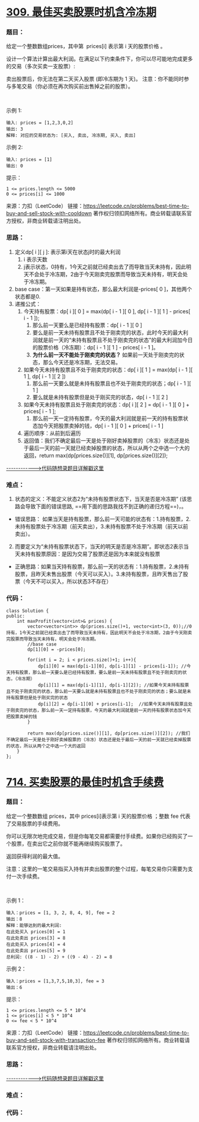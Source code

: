 # [309. 最佳买卖股票时机含冷冻期](https://leetcode.cn/problems/best-time-to-buy-and-sell-stock-with-cooldown/)
### 题目：
给定一个整数数组prices，其中第  prices[i] 表示第 i 天的股票价格 。​

设计一个算法计算出最大利润。在满足以下约束条件下，你可以尽可能地完成更多的交易（多次买卖一支股票）:

卖出股票后，你无法在第二天买入股票 (即冷冻期为 1 天)。
注意：你不能同时参与多笔交易（你必须在再次购买前出售掉之前的股票）。

 

示例 1:
```
输入: prices = [1,2,3,0,2]
输出: 3 
解释: 对应的交易状态为: [买入, 卖出, 冷冻期, 买入, 卖出]
```
示例 2:
```
输入: prices = [1]
输出: 0
```

提示：
```
1 <= prices.length <= 5000
0 <= prices[i] <= 1000
```
来源：力扣（LeetCode）
链接：https://leetcode.cn/problems/best-time-to-buy-and-sell-stock-with-cooldown
著作权归领扣网络所有。商业转载请联系官方授权，非商业转载请注明出处。

### 思路：
1. 定义dp[ i ][ j ]: 表示第i天在状态j时的最大利润
   1. i 表示天数
   2. j表示状态，0持有，1今天之前就已经卖出去了而导致当天未持有，因此明天不会处于冷冻期，2由于今天刚卖完股票而导致当天未持有，明天会处于冷冻期。
2. base case：第一天如果是持有状态，那么最大利润是-prices[ 0 ]，其他两个状态都是0.
3. 递推公式：
   1. 今天持有股票：dp[ i ][ 0 ] = max(dp[ i - 1 ][ 0 ], dp[ i - 1 ][ 1 ] - prices[ i - 1 ]);
      1. 那么前一天要么是已经持有股票：dp[ i - 1 ][ 0 ]
      2. 要么是前一天未持有股票且不处于刚卖完的状态，此时今天的最大利润就是前一天的“未持有股票且不处于刚卖完的状态”的最大利润加今日的股票价格（冷冻期）：dp[ i - 1 ][ 1 ] - prices[ i - 1 ]。
      3. **为什么前一天不能处于刚卖完的状态？** 如果前一天处于刚卖完的状态，那么今天还是冷冻期，无法交易。
   2. 如果今天未持有股票且不处于刚卖完的状态：dp[ i ][ 1 ] = max(dp[ i - 1 ][ 1 ], dp[ i - 1 ][ 2 ])
      1. 那么前一天要么就是未持有股票且也不处于刚卖完的状态；dp[ i - 1 ][ 1 ]
      2. 要么就是未持有股票但是处于刚买完的状态，dp[ i - 1 ][ 2 ]
   3. 如果今天未持有股票且处于刚卖完的状态：dp[ i ][ 2 ] = dp[ i - 1 ][ 0 ] + prices[ i - 1 ];
      1. 那么前一天一定持有股票，今天的最大利润就是前一天的持有股票状态加今天把股票卖掉的钱，dp[ i - 1 ][ 0 ] + prices[ i - 1 ]
   4. 遍历顺序：从前到后遍历
   5. 返回值：我们不确定最后一天是处于刚好卖掉股票的（冷冻）状态还是处于最后一天的前一天就已经卖掉股票的状态，所以从两个之中选一个大的返回，return max(dp[prices.size()][1], dp[prices.size()][2]);

[------------>代码随想录题目详解戳这里](https://programmercarl.com/0309.%E6%9C%80%E4%BD%B3%E4%B9%B0%E5%8D%96%E8%82%A1%E7%A5%A8%E6%97%B6%E6%9C%BA%E5%90%AB%E5%86%B7%E5%86%BB%E6%9C%9F.html)
### 难点：
1. 状态的定义：不能定义状态2为“未持有股票状态下，当天是否是冷冻期” (该思路会导致下面的错误思路, ==用下面的思路我找不到正确的递归方程==)，。
  - 错误思路： 如果当天是持有股票，那么前一天可能的状态有：1.持有股票，2.未持有股票处于冷冻期（前天卖出），3.未持有股票不处于冷冻期（前天以前卖出）。
2. 而要定义为“未持有股票状态下，当天的明天是否是冷冻期”。即状态2表示当天未持有股票原因：是因为交易了股票还是因为本来就没有股票
  - 正确思路：如果当天持有股票，那么前一天的状态有：1.持有股票，2.未持有股票，且昨天未售出股票（今天可以买入）。3.未持有股票，且昨天售出了股票（今天不可以买入，所以状态3不存在）

### 代码：  
```
class Solution {
public:
    int maxProfit(vector<int>& prices) {
        vector<vector<int>> dp(prices.size()+1, vector<int>(3, 0));//0持有，1今天之前就已经卖出去了而导致当天未持有，因此明天不会处于冷冻期，2由于今天刚卖完股票而导致当天未持有，明天会处于冷冻期。
        //base case
        dp[1][0] = -prices[0];

        for(int i = 2; i < prices.size()+1; i++){
            dp[i][0] = max(dp[i-1][0], dp[i-1][1] - prices[i-1]); //今天持有股票，那么前一天要么是已经持有股票，要么是前一天未持有股票且不处于刚卖完的状态，（冷冻期）
            dp[i][1] = max(dp[i-1][1], dp[i-1][2]); //如果今天未持有股票且不处于刚卖完的状态，那么前一天要么就是未持有股票且也不处于刚卖完的状态；要么就是未持有股票但是处于刚买完的状态
            dp[i][2] = dp[i-1][0] + prices[i-1];  //如果今天未持有股票且处于刚卖完的状态，那么前一天一定持有股票，今天的最大利润就是前一天的持有股票状态加今天把股票卖掉的钱
        }

        return max(dp[prices.size()][1], dp[prices.size()][2]); //我们不确定最后一天是处于刚好卖掉股票的（冷冻）状态还是处于最后一天的前一天就已经卖掉股票的状态，所以从两个之中选一个大的返回
    }
};
```


# [714. 买卖股票的最佳时机含手续费](https://leetcode.cn/problems/best-time-to-buy-and-sell-stock-with-transaction-fee/)
### 题目：
给定一个整数数组 prices，其中 prices[i]表示第 i 天的股票价格 ；整数 fee 代表了交易股票的手续费用。

你可以无限次地完成交易，但是你每笔交易都需要付手续费。如果你已经购买了一个股票，在卖出它之前你就不能再继续购买股票了。

返回获得利润的最大值。

注意：这里的一笔交易指买入持有并卖出股票的整个过程，每笔交易你只需要为支付一次手续费。

 

示例 1：
```
输入：prices = [1, 3, 2, 8, 4, 9], fee = 2
输出：8
解释：能够达到的最大利润:  
在此处买入 prices[0] = 1
在此处卖出 prices[3] = 8
在此处买入 prices[4] = 4
在此处卖出 prices[5] = 9
总利润: ((8 - 1) - 2) + ((9 - 4) - 2) = 8
```
示例 2：
```
输入：prices = [1,3,7,5,10,3], fee = 3
输出：6
```

提示：
```
1 <= prices.length <= 5 * 10^4
1 <= prices[i] < 5 * 10^4
0 <= fee < 5 * 10^4
```
来源：力扣（LeetCode）
链接：https://leetcode.cn/problems/best-time-to-buy-and-sell-stock-with-transaction-fee
著作权归领扣网络所有。商业转载请联系官方授权，非商业转载请注明出处。

### 思路：


[------------>代码随想录题目详解戳这里](https://programmercarl.com/0714.%E4%B9%B0%E5%8D%96%E8%82%A1%E7%A5%A8%E7%9A%84%E6%9C%80%E4%BD%B3%E6%97%B6%E6%9C%BA%E5%90%AB%E6%89%8B%E7%BB%AD%E8%B4%B9%EF%BC%88%E5%8A%A8%E6%80%81%E8%A7%84%E5%88%92%EF%BC%89.html)
### 难点：


### 代码：  
```

```